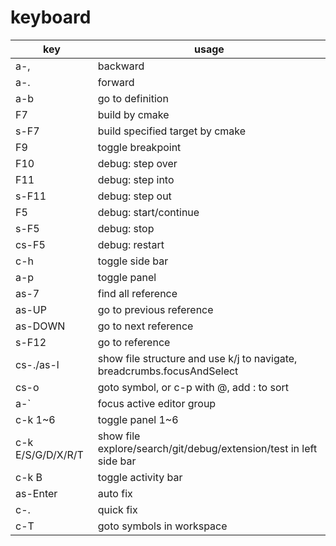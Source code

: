 
# keyboard

| key               | usage                                                                   |
| -                 | -                                                                       |
| a-,               | backward                                                                |
| a-.               | forward                                                                 |
| a-b               | go to definition                                                        |
| F7                | build by cmake                                                          |
| s-F7              | build specified target by cmake                                         |
| F9                | toggle breakpoint                                                       |
| F10               | debug: step over                                                        |
| F11               | debug: step into                                                        |
| s-F11             | debug: step out                                                         |
| F5                | debug: start/continue                                                   |
| s-F5              | debug: stop                                                             |
| cs-F5             | debug: restart                                                          |
| c-h               | toggle side bar                                                         |
| a-p               | toggle panel                                                            |
| as-7              | find all reference                                                      |
| as-UP             | go to previous reference                                                |
| as-DOWN           | go to next reference                                                    |
| s-F12             | go to reference                                                         |
| cs-./as-l         | show file structure and use k/j to navigate, breadcrumbs.focusAndSelect |
| cs-o              | goto symbol, or c-p with @, add : to sort                               |
| a-\`              | focus active editor group                                               |
| c-k 1~6           | toggle panel 1~6                                                        |
| c-k E/S/G/D/X/R/T | show file explore/search/git/debug/extension/test in left side bar      |
| c-k B             | toggle activity bar                                                     |
| as-Enter          | auto fix                                                                |
| c-.               | quick fix                                                               |
| c-T               | goto symbols in workspace                                               |


